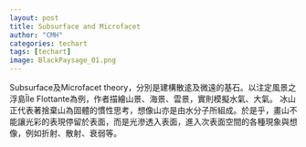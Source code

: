 ```yaml
---
layout: post
title: Subsurface and Microfacet
author: "CMH"
categories: techart
tags: [techart]
image: BlackPaysage_01.png
---
```


Subsurface及Microfacet theory，分別是建構散逺及微遠的基石。以注定風景之浮島Île Flottante為例，作者描繪山景、海景、雲景，實則模擬水氣、大氣。
冰山正代表著捨棄山為固體的慣性思考，想像山亦是由水分子所組成。於是乎，畫山不能讓光彩的表現停留於表面，而是光滲透入表面，進入次表面空間的各種現象與想像，例如折射、散射、衰弱等。  
